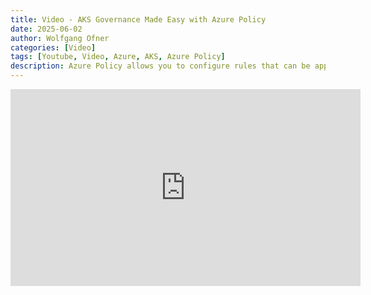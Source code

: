 ```yaml
---
title: Video - AKS Governance Made Easy with Azure Policy
date: 2025-06-02
author: Wolfgang Ofner
categories: [Video]
tags: [Youtube, Video, Azure, AKS, Azure Policy]
description: Azure Policy allows you to configure rules that can be applied to all your Azure resources to ensure the compliance with regulations, laws and security guidelines.
---
```


<iframe width="560" height="315" src="https://www.youtube.com/embed/rLjk_F2ZYLQ" title="YouTube video player" frameborder="0" allow="accelerometer; autoplay; clipboard-write; encrypted-media; gyroscope; picture-in-picture; web-share" referrerpolicy="strict-origin-when-cross-origin" allowfullscreen></iframe>